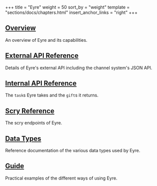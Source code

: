 +++
title = "Eyre"
weight = 50
sort_by = "weight"
template = "sections/docs/chapters.html"
insert_anchor_links = "right"
+++

## [Overview](/reference/arvo/eyre/eyre)

An overview of Eyre and its capabilities.

## [External API Reference](/reference/arvo/eyre/external-api-ref)

Details of Eyre's external API including the channel system's JSON API.

## [Internal API Reference](/reference/arvo/eyre/tasks)

The `task`s Eyre takes and the `gift`s it returns.

## [Scry Reference](/reference/arvo/eyre/scry)

The scry endpoints of Eyre.

## [Data Types](/reference/arvo/eyre/data-types)

Reference documentation of the various data types used by Eyre.

## [Guide](/reference/arvo/eyre/guide)

Practical examples of the different ways of using Eyre.
